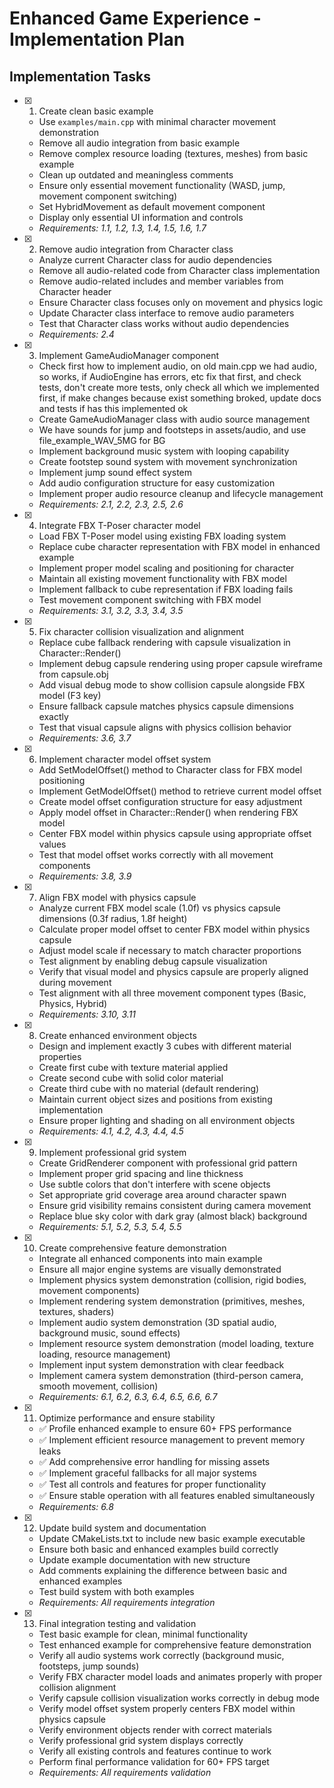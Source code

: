 # Enhanced Game Experience - Implementation Plan

## Implementation Tasks

- [x] 1. Create clean basic example

  - Use `examples/main.cpp` with minimal character movement demonstration
  - Remove all audio integration from basic example
  - Remove complex resource loading (textures, meshes) from basic example
  - Clean up outdated and meaningless comments
  - Ensure only essential movement functionality (WASD, jump, movement component switching)
  - Set HybridMovement as default movement component
  - Display only essential UI information and controls
  - _Requirements: 1.1, 1.2, 1.3, 1.4, 1.5, 1.6, 1.7_

- [x] 2. Remove audio integration from Character class

  - Analyze current Character class for audio dependencies
  - Remove all audio-related code from Character class implementation
  - Remove audio-related includes and member variables from Character header
  - Ensure Character class focuses only on movement and physics logic
  - Update Character class interface to remove audio parameters
  - Test that Character class works without audio dependencies
  - _Requirements: 2.4_

- [x] 3. Implement GameAudioManager component

  - Check first how to implement audio, on old main.cpp we had audio, so works, if AudioEngine has errors, etc fix that first, and check tests, don't create more tests, only check all which we implemented first, if make changes because exist something broked, update docs and tests if has this implemented ok
  - Create GameAudioManager class with audio source management
  - We have sounds for jump and footsteps in assets/audio, and use file_example_WAV_5MG for BG
  - Implement background music system with looping capability
  - Create footstep sound system with movement synchronization
  - Implement jump sound effect system
  - Add audio configuration structure for easy customization
  - Implement proper audio resource cleanup and lifecycle management
  - _Requirements: 2.1, 2.2, 2.3, 2.5, 2.6_

- [x] 4. Integrate FBX T-Poser character model

  - Load FBX T-Poser model using existing FBX loading system
  - Replace cube character representation with FBX model in enhanced example
  - Implement proper model scaling and positioning for character
  - Maintain all existing movement functionality with FBX model
  - Implement fallback to cube representation if FBX loading fails
  - Test movement component switching with FBX model
  - _Requirements: 3.1, 3.2, 3.3, 3.4, 3.5_

- [x] 5. Fix character collision visualization and alignment

  - Replace cube fallback rendering with capsule visualization in Character::Render()
  - Implement debug capsule rendering using proper capsule wireframe from capsule.obj
  - Add visual debug mode to show collision capsule alongside FBX model (F3 key)
  - Ensure fallback capsule matches physics capsule dimensions exactly
  - Test that visual capsule aligns with physics collision behavior
  - _Requirements: 3.6, 3.7_

- [x] 6. Implement character model offset system

  - Add SetModelOffset() method to Character class for FBX model positioning
  - Implement GetModelOffset() method to retrieve current model offset
  - Create model offset configuration structure for easy adjustment
  - Apply model offset in Character::Render() when rendering FBX model
  - Center FBX model within physics capsule using appropriate offset values
  - Test that model offset works correctly with all movement components
  - _Requirements: 3.8, 3.9_

- [x] 7. Align FBX model with physics capsule

  - Analyze current FBX model scale (1.0f) vs physics capsule dimensions (0.3f radius, 1.8f height)
  - Calculate proper model offset to center FBX model within physics capsule
  - Adjust model scale if necessary to match character proportions
  - Test alignment by enabling debug capsule visualization
  - Verify that visual model and physics capsule are properly aligned during movement
  - Test alignment with all three movement component types (Basic, Physics, Hybrid)
  - _Requirements: 3.10, 3.11_

- [x] 8. Create enhanced environment objects

  - Design and implement exactly 3 cubes with different material properties
  - Create first cube with texture material applied
  - Create second cube with solid color material
  - Create third cube with no material (default rendering)
  - Maintain current object sizes and positions from existing implementation
  - Ensure proper lighting and shading on all environment objects
  - _Requirements: 4.1, 4.2, 4.3, 4.4, 4.5_

- [x] 9. Implement professional grid system

  - Create GridRenderer component with professional grid pattern
  - Implement proper grid spacing and line thickness
  - Use subtle colors that don't interfere with scene objects
  - Set appropriate grid coverage area around character spawn
  - Ensure grid visibility remains consistent during camera movement
  - Replace blue sky color with dark gray (almost black) background
  - _Requirements: 5.1, 5.2, 5.3, 5.4, 5.5_

- [x] 10. Create comprehensive feature demonstration

  - Integrate all enhanced components into main example
  - Ensure all major engine systems are visually demonstrated
  - Implement physics system demonstration (collision, rigid bodies, movement components)
  - Implement rendering system demonstration (primitives, meshes, textures, shaders)
  - Implement audio system demonstration (3D spatial audio, background music, sound effects)
  - Implement resource system demonstration (model loading, texture loading, resource management)
  - Implement input system demonstration with clear feedback
  - Implement camera system demonstration (third-person camera, smooth movement, collision)
  - _Requirements: 6.1, 6.2, 6.3, 6.4, 6.5, 6.6, 6.7_

- [x] 11. Optimize performance and ensure stability

  - ✅ Profile enhanced example to ensure 60+ FPS performance
  - ✅ Implement efficient resource management to prevent memory leaks
  - ✅ Add comprehensive error handling for missing assets
  - ✅ Implement graceful fallbacks for all major systems
  - ✅ Test all controls and features for proper functionality
  - ✅ Ensure stable operation with all features enabled simultaneously
  - _Requirements: 6.8_

- [x] 12. Update build system and documentation

  - Update CMakeLists.txt to include new basic example executable
  - Ensure both basic and enhanced examples build correctly
  - Update example documentation with new structure
  - Add comments explaining the difference between basic and enhanced examples
  - Test build system with both examples
  - _Requirements: All requirements integration_

- [x] 13. Final integration testing and validation

  - Test basic example for clean, minimal functionality
  - Test enhanced example for comprehensive feature demonstration
  - Verify all audio systems work correctly (background music, footsteps, jump sounds)
  - Verify FBX character model loads and animates properly with proper collision alignment
  - Verify capsule collision visualization works correctly in debug mode
  - Verify model offset system properly centers FBX model within physics capsule
  - Verify environment objects render with correct materials
  - Verify professional grid system displays correctly
  - Verify all existing controls and features continue to work
  - Perform final performance validation for 60+ FPS target
  - _Requirements: All requirements validation_
